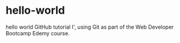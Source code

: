 # hello-world
hello world GitHub tutorial 
I', using Git as part of the Web Developer Bootcamp Edemy course.
